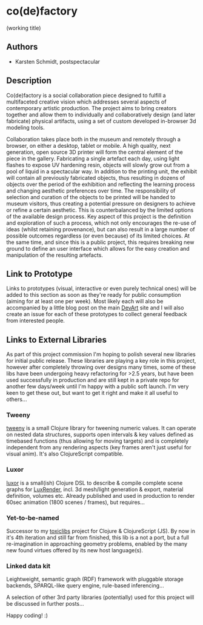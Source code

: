 # co(de)factory
(working title)

## Authors
- Karsten Schmidt, postspectacular

## Description

Co(de)factory is a social collaboration piece designed to fulfill a multifaceted creative vision which addresses several aspects of contemporary artistic production. The project aims to bring creators together and allow them to individually and collaboratively design (and later fabricate) physical artifacts, using a set of custom developed in-browser 3d modeling tools.

Collaboration takes place both in the museum and remotely through a browser, on either a desktop, tablet or mobile. A high quality, next generation, open source 3D printer will form the central element of the piece in the gallery. Fabricating a single artefact each day, using light flashes to expose UV hardening resin, objects will slowly grow out from a pool of liquid in a spectacular way. In addition to the printing unit, the exhibit will contain all previously fabricated objects, thus resulting in dozens of objects over the period of the exhibition and reflecting the learning process and changing aesthetic preferences over time. The responsibility of selection and curation of the objects to be printed will be handed to museum visitors, thus creating a potential pressure on designers to achieve or refine a certain aesthetic. This is counterbalanced by the limited options of the available design process. Key aspect of this project is the definition and exploration of such a process, which not only encourages the re-use of ideas (whilst retaining provenance), but can also result in a large number of possible outcomes regardless (or even because) of its limited choices. At the same time, and since this is a public project, this requires breaking new ground to define an user interface which allows for the easy creation and manipulation of the resulting artefacts.

## Link to Prototype

Links to prototypes (visual, interactive or even purely technical ones) will be added to this section as soon as they're ready for public consumption (aiming for at least one per week). Most likely each will also be accompanied by a little blog post on the main [DevArt](http://g.co/devart) site and I will also create an issue for each of these prototypes to collect general feedback from interested people.

## Links to External Libraries

As part of this project commission I'm hoping to polish several new libraries for initial public release. These libraries are playing a key role in this project, however after completely throwing over designs many times, some of these libs have been undergoing heavy refactoring for >2.5 years, but have been used successfully in production and are still kept in a private repo for another few days/week until I'm happy with a public soft launch. I'm very keen to get these out, but want to get it right and make it all useful to others...

### Tweeny

[tweeny](http://code.thi.ng/tweeny) is a small Clojure library for tweening numeric values. It can operate on nested data structures, supports open intervals & key values defined as timebased functions (thus allowing for moving targets) and is completely independent from any rendering aspects (key frames aren't just useful for visual anim). It's also ClojureScript compatible.

### Luxor

[luxor](http://code.thi.ng/luxor) is a small(ish) Clojure DSL to describe & compile complete scene graphs for [LuxRender](http://luxrender.net), incl. 3d mesh/light generation & export, material definition, volumes etc. Already published and used in production to render 60sec animation (1800 scenes / frames), but requires...

### Yet-to-be-named

Successor to my [toxiclibs](http://toxiclibs.org) project for Clojure & ClojureScript (JS). By now in it's 4th iteration and still far from finished, this lib is a not a port, but a full re-imagination in approaching geometry problems, enabled by the many new found virtues offered by its new host language(s).

### Linked data kit

Leightweight, semantic graph (RDF) framework with pluggable storage backends, SPARQL-like query engine, rule-based inferencing...

A selection of other 3rd party libraries (potentially) used for this project will be discussed in further posts...

Happy coding! :)
